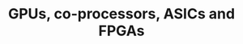 ---
category: computing
title: "GPUs, co-processors, ASICs and FPGAs"
description: "We explore why GPUs are a common tool in high-performance computing, how heterogeneous system architecture works and what other specialized hardware exists."
questions:
  - What are the characteristics of a GPU compared to a regular processor?
  - Which properties makes GPUs attractive for high performance computing (HPC)?
  - What are the advantages and disadvantages of heterogeneous system design?
  - What are co-processors used for in HPC?
  - Can you describe an important example of a widely used co-processor in more detail?
  - What are ASICs and FPGAs and where do you see their potential in HPC?
literature:
  - Heterogeneous-Multi-Core-Architectures-for-High-Performance-Computing
  - QPACE-2-and-Domain-Decomposition-on-the-Intel-Xeon-Phi
  - Computer-Organization-and-Design|Ch. B.12
  - Energy-Efficient-Distributed-Computing-Systems|Ch. 18
scheduled: 2016-08-25 10:15:00
---